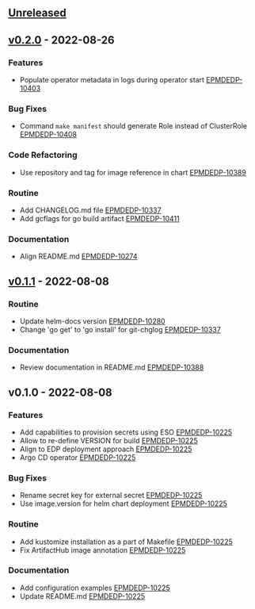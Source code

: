 <a name="unreleased"></a>
## [Unreleased]


<a name="v0.2.0"></a>
## [v0.2.0] - 2022-08-26
### Features

- Populate operator metadata in logs during operator start [EPMDEDP-10403](https://jiraeu.epam.com/browse/EPMDEDP-10403)

### Bug Fixes

- Command `make manifest` should generate Role instead of ClusterRole [EPMDEDP-10408](https://jiraeu.epam.com/browse/EPMDEDP-10408)

### Code Refactoring

- Use repository and tag for image reference in chart [EPMDEDP-10389](https://jiraeu.epam.com/browse/EPMDEDP-10389)

### Routine

- Add CHANGELOG.md file [EPMDEDP-10337](https://jiraeu.epam.com/browse/EPMDEDP-10337)
- Add gcflags for go build artifact [EPMDEDP-10411](https://jiraeu.epam.com/browse/EPMDEDP-10411)

### Documentation

- Align README.md [EPMDEDP-10274](https://jiraeu.epam.com/browse/EPMDEDP-10274)


<a name="v0.1.1"></a>
## [v0.1.1] - 2022-08-08
### Routine

- Update helm-docs version [EPMDEDP-10280](https://jiraeu.epam.com/browse/EPMDEDP-10280)
- Change 'go get' to 'go install' for git-chglog [EPMDEDP-10337](https://jiraeu.epam.com/browse/EPMDEDP-10337)

### Documentation

- Review documentation in README.md [EPMDEDP-10388](https://jiraeu.epam.com/browse/EPMDEDP-10388)


<a name="v0.1.0"></a>
## v0.1.0 - 2022-08-08
### Features

- Add capabilities to provision secrets using ESO [EPMDEDP-10225](https://jiraeu.epam.com/browse/EPMDEDP-10225)
- Allow to re-define VERSION for build [EPMDEDP-10225](https://jiraeu.epam.com/browse/EPMDEDP-10225)
- Align to EDP deployment approach [EPMDEDP-10225](https://jiraeu.epam.com/browse/EPMDEDP-10225)
- Argo CD operator [EPMDEDP-10225](https://jiraeu.epam.com/browse/EPMDEDP-10225)

### Bug Fixes

- Rename secret key for external secret [EPMDEDP-10225](https://jiraeu.epam.com/browse/EPMDEDP-10225)
- Use image.version for helm chart deployment [EPMDEDP-10225](https://jiraeu.epam.com/browse/EPMDEDP-10225)

### Routine

- Add kustomize installation as a part of Makefile [EPMDEDP-10225](https://jiraeu.epam.com/browse/EPMDEDP-10225)
- Fix ArtifactHub image annotation [EPMDEDP-10225](https://jiraeu.epam.com/browse/EPMDEDP-10225)

### Documentation

- Add configuration examples [EPMDEDP-10225](https://jiraeu.epam.com/browse/EPMDEDP-10225)
- Update README.md [EPMDEDP-10225](https://jiraeu.epam.com/browse/EPMDEDP-10225)


[Unreleased]: https://github.com/epam/edp-argocd-operator/compare/v0.2.0...HEAD
[v0.2.0]: https://github.com/epam/edp-argocd-operator/compare/v0.1.1...v0.2.0
[v0.1.1]: https://github.com/epam/edp-argocd-operator/compare/v0.1.0...v0.1.1
